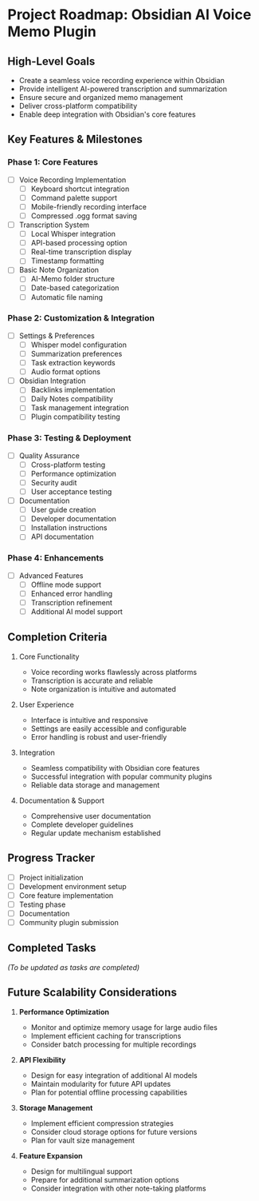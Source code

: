 # Project Roadmap: Obsidian AI Voice Memo Plugin

## High-Level Goals

- Create a seamless voice recording experience within Obsidian
- Provide intelligent AI-powered transcription and summarization
- Ensure secure and organized memo management
- Deliver cross-platform compatibility
- Enable deep integration with Obsidian's core features

## Key Features & Milestones

### Phase 1: Core Features
- [ ] Voice Recording Implementation
  - [ ] Keyboard shortcut integration
  - [ ] Command palette support
  - [ ] Mobile-friendly recording interface
  - [ ] Compressed .ogg format saving

- [ ] Transcription System
  - [ ] Local Whisper integration
  - [ ] API-based processing option
  - [ ] Real-time transcription display
  - [ ] Timestamp formatting

- [ ] Basic Note Organization
  - [ ] AI-Memo folder structure
  - [ ] Date-based categorization
  - [ ] Automatic file naming

### Phase 2: Customization & Integration
- [ ] Settings & Preferences
  - [ ] Whisper model configuration
  - [ ] Summarization preferences
  - [ ] Task extraction keywords
  - [ ] Audio format options

- [ ] Obsidian Integration
  - [ ] Backlinks implementation
  - [ ] Daily Notes compatibility
  - [ ] Task management integration
  - [ ] Plugin compatibility testing

### Phase 3: Testing & Deployment
- [ ] Quality Assurance
  - [ ] Cross-platform testing
  - [ ] Performance optimization
  - [ ] Security audit
  - [ ] User acceptance testing

- [ ] Documentation
  - [ ] User guide creation
  - [ ] Developer documentation
  - [ ] Installation instructions
  - [ ] API documentation

### Phase 4: Enhancements
- [ ] Advanced Features
  - [ ] Offline mode support
  - [ ] Enhanced error handling
  - [ ] Transcription refinement
  - [ ] Additional AI model support

## Completion Criteria

1. Core Functionality
   - Voice recording works flawlessly across platforms
   - Transcription is accurate and reliable
   - Note organization is intuitive and automated

2. User Experience
   - Interface is intuitive and responsive
   - Settings are easily accessible and configurable
   - Error handling is robust and user-friendly

3. Integration
   - Seamless compatibility with Obsidian core features
   - Successful integration with popular community plugins
   - Reliable data storage and management

4. Documentation & Support
   - Comprehensive user documentation
   - Complete developer guidelines
   - Regular update mechanism established

## Progress Tracker

- [ ] Project initialization
- [ ] Development environment setup
- [ ] Core feature implementation
- [ ] Testing phase
- [ ] Documentation
- [ ] Community plugin submission

## Completed Tasks

*(To be updated as tasks are completed)*

## Future Scalability Considerations

1. **Performance Optimization**
   - Monitor and optimize memory usage for large audio files
   - Implement efficient caching for transcriptions
   - Consider batch processing for multiple recordings

2. **API Flexibility**
   - Design for easy integration of additional AI models
   - Maintain modularity for future API updates
   - Plan for potential offline processing capabilities

3. **Storage Management**
   - Implement efficient compression strategies
   - Consider cloud storage options for future versions
   - Plan for vault size management

4. **Feature Expansion**
   - Design for multilingual support
   - Prepare for additional summarization options
   - Consider integration with other note-taking platforms